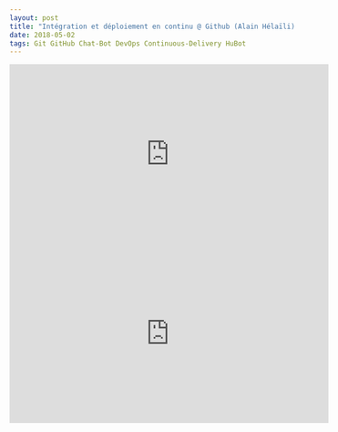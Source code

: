 ```yaml
---
layout: post
title: "Intégration et déploiement en continu @ Github (Alain Hélaïli) (french)"
date: 2018-05-02
tags: Git GitHub Chat-Bot DevOps Continuous-Delivery HuBot
---
```


<iframe width="560" height="315" src="https://www.youtube.com/embed/jCwzf9adAtE" frameborder="0" allow="autoplay; encrypted-media" allowfullscreen></iframe>

<iframe width="560" height="315" src="https://www.youtube.com/embed/Nu6dpYB7U1k" frameborder="0" allow="autoplay; encrypted-media" allowfullscreen></iframe>
